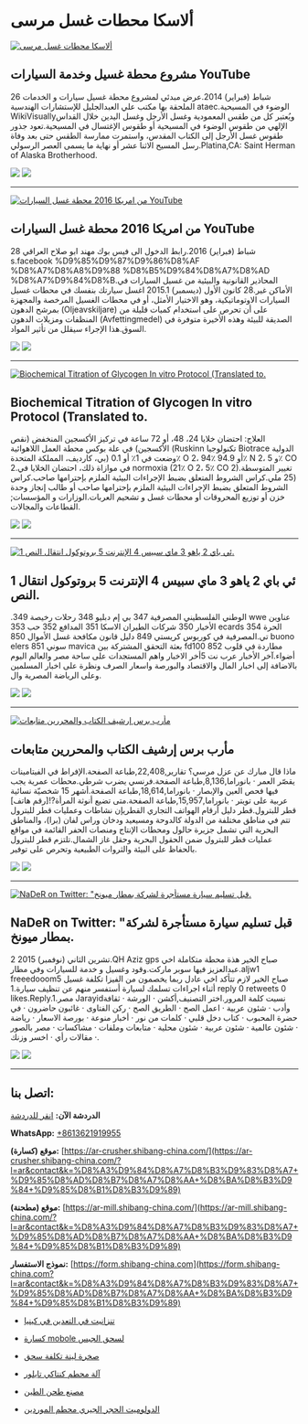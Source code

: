 # ألاسكا محطات غسل مرسى

<a href="https://swt.shibang-china.com/?l=ar&img&k=%D8%A3%D9%84%D8%A7%D8%B3%D9%83%D8%A7+%D9%85%D8%AD%D8%B7%D8%A7%D8%AA+%D8%BA%D8%B3%D9%84+%D9%85%D8%B1%D8%B3%D9%89" target="_blank">![ألاسكا محطات غسل مرسى](http://static.shibang-china.com/all-800x300/129.jpg)</a>

## مشروع محطة غسيل وخدمة السيارات YouTube
26 شباط (فبراير) 2014.عرض مبدئي لمشروع محطة غسيل سيارات و الخدمات الملحقة بها مكتب علي العبدالجليل للإستشارات الهندسية ataec.الوضوء في المسيحية WikiVisuallyويُعتبر كل من طقس المعمودية وغسل الأرجل وغسل اليدين خلال القداس الإلهي من طقوس الوضوء في المسيحية أو طقوس الإغتسال في المسيحية.تعود جذور طقوس غسل الأرجل إلى الكتاب المقدس، واستمرت ممارسة الطقس حتى بعد وفاة رسل المسيح الاثنا عشر أو نهاية ما يسمى العصر الرسولي.Platina,CA: Saint Herman of Alaska Brotherhood.


<a href="https://whatsapp.shibangsoft.com/WhatsApp.php" target="_blank" title="WhatsApp">![](http://static.shibang-china.com/icon/whatsapp.png)</a> <a href="https://swt.shibang-china.com/?l=ar&icon&k=%D8%A3%D9%84%D8%A7%D8%B3%D9%83%D8%A7+%D9%85%D8%AD%D8%B7%D8%A7%D8%AA+%D8%BA%D8%B3%D9%84+%D9%85%D8%B1%D8%B3%D9%89" target="_blank">![](http://static.shibang-china.com/icon/chat-ar.png)</a>

---

<a href="https://swt.shibang-china.com/?l=ar&img&k=%D8%A3%D9%84%D8%A7%D8%B3%D9%83%D8%A7+%D9%85%D8%AD%D8%B7%D8%A7%D8%AA+%D8%BA%D8%B3%D9%84+%D9%85%D8%B1%D8%B3%D9%89" target="_blank">![من امريكا 2016 محطة غسل السيارات YouTube](http://static.shibang-china.com/all-800x300/1081.jpg)</a>

## من امريكا 2016 محطة غسل السيارات YouTube
28 شباط (فبراير) 2016.رابط الدخول الى فيس بوك مهند ابو صلاح العراقي s.facebook %D9%85%D9%87%D9%86%D8%AF %D8%A7%D8%A8%D9%88 %D8%B5%D9%84%D8%A7%D8%AD %D8%A7%D9%84%D8%B.المحاذير القانونية والبيئية من غسيل السيارات في الأماكن غير.28 كانون الأول (ديسمبر) 2015.1 اغسل سيارتك بنفسك في محطات غسيل السيارات الاوتوماتيكية، وهو الاختيار الأمثل، أو في محطات الغسيل المرخصة والمجهزة بمرشح الدهون (Oljeavskiljare) على أن تحرص على استخدام كميات قليلة من المنظفات ومزيلات الدهون (Avfettingmedel) الصديقة للبيئة وهذه الأخيرة متوفرة في السوق.هذا الإجراء سيقلل من تأثير المواد.


<a href="https://whatsapp.shibangsoft.com/WhatsApp.php" target="_blank" title="WhatsApp">![](http://static.shibang-china.com/icon/whatsapp.png)</a> <a href="https://swt.shibang-china.com/?l=ar&icon&k=%D8%A3%D9%84%D8%A7%D8%B3%D9%83%D8%A7+%D9%85%D8%AD%D8%B7%D8%A7%D8%AA+%D8%BA%D8%B3%D9%84+%D9%85%D8%B1%D8%B3%D9%89" target="_blank">![](http://static.shibang-china.com/icon/chat-ar.png)</a>

---

<a href="https://swt.shibang-china.com/?l=ar&img&k=%D8%A3%D9%84%D8%A7%D8%B3%D9%83%D8%A7+%D9%85%D8%AD%D8%B7%D8%A7%D8%AA+%D8%BA%D8%B3%D9%84+%D9%85%D8%B1%D8%B3%D9%89" target="_blank">![Biochemical Titration of Glycogen In vitro Protocol (Translated to.](http://static.shibang-china.com/all-800x300/1413.jpg)</a>

## Biochemical Titration of Glycogen In vitro Protocol (Translated to.
العلاج: احتضان خلايا 24، 48، أو 72 ساعة في تركيز الأكسجين المنخفض (نقص الأكسجين) في علة بوكس محطة العمل اللاهوائية (Ruskinn تكنولوجيا Biotrace الدولية بي، كارديف، المملكة المتحدة) وضعت في 1٪ أو 0.1٪ O 2، 94٪ أو 94.9٪ N 2، و 5٪ CO 2.في موازاة ذلك، احتضان الخلايا في normoxia (21٪ O 2، 5٪ CO 2).تغيير المتوسطة (25 ملي.كراس الشروط المتعلق بضبط الإجراءات البيئية الملزم بإحترامها صاحب.كراس الشروط المتعلق بضبط الإجراءات البيئية الملزم بإحترامها صاحب أو طالب إنجاز وحدة خزن أو توزيع المحروقات أو محطات غسل و تشحيم العربات.الوزارات و المؤسسات; القطاعات والمجالات.


<a href="https://whatsapp.shibangsoft.com/WhatsApp.php" target="_blank" title="WhatsApp">![](http://static.shibang-china.com/icon/whatsapp.png)</a> <a href="https://swt.shibang-china.com/?l=ar&icon&k=%D8%A3%D9%84%D8%A7%D8%B3%D9%83%D8%A7+%D9%85%D8%AD%D8%B7%D8%A7%D8%AA+%D8%BA%D8%B3%D9%84+%D9%85%D8%B1%D8%B3%D9%89" target="_blank">![](http://static.shibang-china.com/icon/chat-ar.png)</a>

---

<a href="https://swt.shibang-china.com/?l=ar&img&k=%D8%A3%D9%84%D8%A7%D8%B3%D9%83%D8%A7+%D9%85%D8%AD%D8%B7%D8%A7%D8%AA+%D8%BA%D8%B3%D9%84+%D9%85%D8%B1%D8%B3%D9%89" target="_blank">![1 ئي باي 2 ياهو 3 ماي سبيس 4 الإنترنت 5 بروتوكول انتقال النص.](http://static.shibang-china.com/all-800x300/202.jpg)</a>

## 1 ئي باي 2 ياهو 3 ماي سبيس 4 الإنترنت 5 بروتوكول انتقال النص.
.الوطني الفلسطيني المصرفية 347 بي إم دبليو 348 رحلات رخيصة 349 wwe عناوين الأخبار 350 شركات الطيران الاسكا 351 المدافع 352 حب 353 ecards الحرة 354 تي.المصرفية في كوربوس كريستي 849 دليل قانون مكافحة غسل الأموال 850 buono elers 851 سوني mavica بعثة التحقق المشتركة بين fd100 852 مطاردة في قلوب أضواء.آخر الأخبار عرب نت 5أخر الاخبار واهم المستجدات على ساحة مصر والعالم اليوم بالاضافة إلى اخبار المال والاقتصاد والبورصة واسعار الصرف ونظرة على اخبار المسلمين وعلى الرياضة المصرية وال.


<a href="https://whatsapp.shibangsoft.com/WhatsApp.php" target="_blank" title="WhatsApp">![](http://static.shibang-china.com/icon/whatsapp.png)</a> <a href="https://swt.shibang-china.com/?l=ar&icon&k=%D8%A3%D9%84%D8%A7%D8%B3%D9%83%D8%A7+%D9%85%D8%AD%D8%B7%D8%A7%D8%AA+%D8%BA%D8%B3%D9%84+%D9%85%D8%B1%D8%B3%D9%89" target="_blank">![](http://static.shibang-china.com/icon/chat-ar.png)</a>

---

<a href="https://swt.shibang-china.com/?l=ar&img&k=%D8%A3%D9%84%D8%A7%D8%B3%D9%83%D8%A7+%D9%85%D8%AD%D8%B7%D8%A7%D8%AA+%D8%BA%D8%B3%D9%84+%D9%85%D8%B1%D8%B3%D9%89" target="_blank">![مأرب برس إرشيف الكتاب والمحررين متابعات](http://static.shibang-china.com/all-800x300/1225.jpg)</a>

## مأرب برس إرشيف الكتاب والمحررين متابعات
ماذا قال مبارك عن عزل مرسي؟ تقارير,22,408,طباعة الصفحة.الإفراط في الفيتامينات يقصّر العمر &middot; بانوراما,8,136,طباعة الصفحة.فرنسي يضرب شرطي.محطات عمرية يجب فيها فحص العين والإبصار &middot; بانوراما,18,614,طباعة الصفحة.أشهر 15 شخصيّة نسائية عربية على تويتر &middot; بانوراما,15,957,طباعة الصفحة.متى تضيع أنوثة المرأة?![رقم هاتف] قطر للبترول.قطر دليل أرقام الهواتف التجاري القطريإن نشاطات وعمليات قطر للبترول تتم في مناطق مختلفة من الدولة كالدوحة ومسيعيد ودخان وراس لفان (برا)، والمناطق البحرية التي تشمل جزيرة حالول ومحطات الإنتاج ومنصات الحفر القائمة في مواقع عمليات قطر للبترول ضمن الحقول البحرية وحقل غاز الشمال.تلتزم قطر للبترول بالحفاظ على البيئة والثروات الطبيعية وتحرص على توفير.


<a href="https://whatsapp.shibangsoft.com/WhatsApp.php" target="_blank" title="WhatsApp">![](http://static.shibang-china.com/icon/whatsapp.png)</a> <a href="https://swt.shibang-china.com/?l=ar&icon&k=%D8%A3%D9%84%D8%A7%D8%B3%D9%83%D8%A7+%D9%85%D8%AD%D8%B7%D8%A7%D8%AA+%D8%BA%D8%B3%D9%84+%D9%85%D8%B1%D8%B3%D9%89" target="_blank">![](http://static.shibang-china.com/icon/chat-ar.png)</a>

---

<a href="https://swt.shibang-china.com/?l=ar&img&k=%D8%A3%D9%84%D8%A7%D8%B3%D9%83%D8%A7+%D9%85%D8%AD%D8%B7%D8%A7%D8%AA+%D8%BA%D8%B3%D9%84+%D9%85%D8%B1%D8%B3%D9%89" target="_blank">![NaDeR on Twitter: &quot;قبل تسليم سيارة مستأجرة لشركة بمطار ميونخ.](http://static.shibang-china.com/all-800x300/681.jpg)</a>

## NaDeR on Twitter: &quot;قبل تسليم سيارة مستأجرة لشركة بمطار ميونخ.
2 تشرين الثاني (نوفمبر) 2015.QH Aziz gps صباح الخير هذة محطة متكاملة اخي عبدالعزيز فيها سوبر ماركت.وقود وغسيل و خدمة للسيارات وفي مطار.aljw1 freeedooom5 صباح الخير لازم تتأكد اخي عادل ربما يخصمون من الفيزا تكلفة غسيل أثناء اجراءات تسلمك لسيارة أستفسر منهم عن تنظيف سيارة.1 reply 0 retweets 0 likes.Reply.1.مصر Jarayidنسيت كلمة المرور.اختر التصنيف,أكشن &middot; الورشة &middot; ثقافة وأدب &middot; شئون عربية &middot; اعمل الصح &middot; الطريق الصح &middot; ركن الفتاوى &middot; غائبون حاضرون &middot; في حضرة المحبوب &middot; كتاب دخل قلبي &middot; كلمات من نور &middot; أخبار منوعة &middot; بورصة الاسعار &middot; رياضة &middot; شئون عالمية &middot; شئون عربية &middot; شئون محلية &middot; متابعات وملفات &middot; مشاكسات &middot; مصر بالصور &middot; مقالات رأي &middot; اخسر وزنك.


<a href="https://whatsapp.shibangsoft.com/WhatsApp.php" target="_blank" title="WhatsApp">![](http://static.shibang-china.com/icon/whatsapp.png)</a> <a href="https://swt.shibang-china.com/?l=ar&icon&k=%D8%A3%D9%84%D8%A7%D8%B3%D9%83%D8%A7+%D9%85%D8%AD%D8%B7%D8%A7%D8%AA+%D8%BA%D8%B3%D9%84+%D9%85%D8%B1%D8%B3%D9%89" target="_blank">![](http://static.shibang-china.com/icon/chat-ar.png)</a>

---
## اتصل بنا:

**الدردشة الآن:** [انقر للدردشة](https://swt.shibang-china.com?l=ar&contact&k=%D8%A3%D9%84%D8%A7%D8%B3%D9%83%D8%A7+%D9%85%D8%AD%D8%B7%D8%A7%D8%AA+%D8%BA%D8%B3%D9%84+%D9%85%D8%B1%D8%B3%D9%89)

**WhatsApp:**  [+8613621919955](https://whatsapp.shibangsoft.com/WhatsApp.php)

**موقع (كسارة):** [https://ar-crusher.shibang-china.com/](https://ar-crusher.shibang-china.com/?l=ar&contact&k=%D8%A3%D9%84%D8%A7%D8%B3%D9%83%D8%A7+%D9%85%D8%AD%D8%B7%D8%A7%D8%AA+%D8%BA%D8%B3%D9%84+%D9%85%D8%B1%D8%B3%D9%89)

**موقع (مطحنة):** [https://ar-mill.shibang-china.com/](https://ar-mill.shibang-china.com/?l=ar&contact&k=%D8%A3%D9%84%D8%A7%D8%B3%D9%83%D8%A7+%D9%85%D8%AD%D8%B7%D8%A7%D8%AA+%D8%BA%D8%B3%D9%84+%D9%85%D8%B1%D8%B3%D9%89)

**نموذج الاستفسار:** [https://form.shibang-china.com](https://form.shibang-china.com?l=ar&contact&k=%D8%A3%D9%84%D8%A7%D8%B3%D9%83%D8%A7+%D9%85%D8%AD%D8%B7%D8%A7%D8%AA+%D8%BA%D8%B3%D9%84+%D9%85%D8%B1%D8%B3%D9%89)

* [تنزانيت في التعدين في كينيا](../30/%D8%AA%D9%86%D8%B2%D8%A7%D9%86%D9%8A%D8%AA%20%D9%81%D9%8A%20%D8%A7%D9%84%D8%AA%D8%B9%D8%AF%D9%8A%D9%86%20%D9%81%D9%8A%20%D9%83%D9%8A%D9%86%D9%8A%D8%A7.md)

* [كسارة mobole لسحق الجبس](../28/%D9%83%D8%B3%D8%A7%D8%B1%D8%A9%20mobole%20%D9%84%D8%B3%D8%AD%D9%82%20%D8%A7%D9%84%D8%AC%D8%A8%D8%B3.md)

* [صخرة لينة تكلفة سحق](../28/%D8%B5%D8%AE%D8%B1%D8%A9%20%D9%84%D9%8A%D9%86%D8%A9%20%D8%AA%D9%83%D9%84%D9%81%D8%A9%20%D8%B3%D8%AD%D9%82.md)

* [آلة محطم كنتاكي تايلور](../26/%D8%A2%D9%84%D8%A9%20%D9%85%D8%AD%D8%B7%D9%85%20%D9%83%D9%86%D8%AA%D8%A7%D9%83%D9%8A%20%D8%AA%D8%A7%D9%8A%D9%84%D9%88%D8%B1.md)

* [مصنع طحن الطين](../27/%D9%85%D8%B5%D9%86%D8%B9%20%D8%B7%D8%AD%D9%86%20%D8%A7%D9%84%D8%B7%D9%8A%D9%86.md)

* [الدولوميت الحجر الجيري محطم الموردين](../29/%D8%A7%D9%84%D8%AF%D9%88%D9%84%D9%88%D9%85%D9%8A%D8%AA%20%D8%A7%D9%84%D8%AD%D8%AC%D8%B1%20%D8%A7%D9%84%D8%AC%D9%8A%D8%B1%D9%8A%20%D9%85%D8%AD%D8%B7%D9%85%20%D8%A7%D9%84%D9%85%D9%88%D8%B1%D8%AF%D9%8A%D9%86.md)